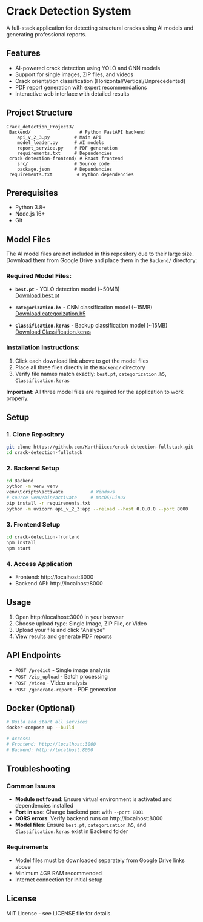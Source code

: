 ﻿# Crack Detection System

A full-stack application for detecting structural cracks using AI models and generating professional reports. 

## Features

- AI-powered crack detection using YOLO and CNN models
- Support for single images, ZIP files, and videos
- Crack orientation classification (Horizontal/Vertical/Unprecedented)
- PDF report generation with expert recommendations
- Interactive web interface with detailed results

## Project Structure

```
Crack_detection_Project3/
 Backend/                  # Python FastAPI backend
    api_v_2_3.py         # Main API
    model_loader.py      # AI models
    report_service.py    # PDF generation
    requirements.txt     # Dependencies
 crack-detection-frontend/ # React frontend
    src/                 # Source code
    package.json         # Dependencies
 requirements.txt         # Python dependencies
```

## Prerequisites

- Python 3.8+
- Node.js 16+
- Git

## Model Files

The AI model files are not included in this repository due to their large size. Download them from Google Drive and place them in the `Backend/` directory:

### Required Model Files:
- **`best.pt`** - YOLO detection model (~50MB)  
  [ Download best.pt](https://drive.google.com/file/d/1etz_qNtXJVFnJ3S6QvX2A_4EKk6WMnxH/view?usp=drive_link)

- **`categorization.h5`** - CNN classification model (~15MB)  
  [ Download categorization.h5](https://drive.google.com/file/d/17CsWNvWGAGNMCpBwD5V3zZmahzdBF9pw/view?usp=drive_link)

- **`Classification.keras`** - Backup classification model (~15MB)  
  [ Download Classification.keras](https://drive.google.com/file/d/14kdQqhU0lrA-qckTkVHfA2w1zTWyAdp8/view?usp=drive_link)

### Installation Instructions:
1. Click each download link above to get the model files
2. Place all three files directly in the `Backend/` directory  
3. Verify file names match exactly: `best.pt`, `categorization.h5`, `Classification.keras`

 **Important**: All three model files are required for the application to work properly.

## Setup

### 1. Clone Repository
```bash
git clone https://github.com/Karthiiccc/crack-detection-fullstack.git
cd crack-detection-fullstack
```

### 2. Backend Setup
```bash
cd Backend
python -m venv venv
venv\Scripts\activate          # Windows
# source venv/bin/activate     # macOS/Linux
pip install -r requirements.txt
python -m uvicorn api_v_2_3:app --reload --host 0.0.0.0 --port 8000
```

### 3. Frontend Setup
```bash
cd crack-detection-frontend
npm install
npm start
```

### 4. Access Application
- Frontend: http://localhost:3000
- Backend API: http://localhost:8000

## Usage

1. Open http://localhost:3000 in your browser
2. Choose upload type: Single Image, ZIP File, or Video
3. Upload your file and click "Analyze"
4. View results and generate PDF reports

## API Endpoints

- `POST /predict` - Single image analysis
- `POST /zip_upload` - Batch processing
- `POST /video` - Video analysis
- `POST /generate-report` - PDF generation

## Docker (Optional)

```bash
# Build and start all services
docker-compose up --build

# Access:
# Frontend: http://localhost:3000
# Backend: http://localhost:8000
```

## Troubleshooting

### Common Issues
- **Module not found**: Ensure virtual environment is activated and dependencies installed
- **Port in use**: Change backend port with `--port 8001`
- **CORS errors**: Verify backend runs on http://localhost:8000
- **Model files**: Ensure `best.pt`, `categorization.h5`, and `Classification.keras` exist in Backend folder

### Requirements
- Model files must be downloaded separately from Google Drive links above
- Minimum 4GB RAM recommended
- Internet connection for initial setup

## License

MIT License - see LICENSE file for details.
